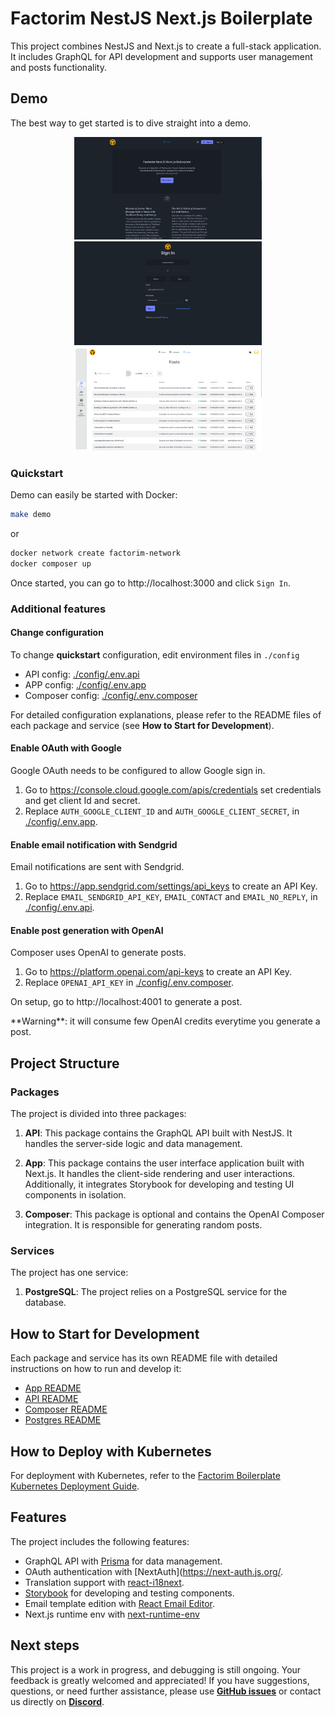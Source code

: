 # Factorim NestJS Next.js Boilerplate

This project combines NestJS and Next.js to create a full-stack application. It includes GraphQL for API development and supports user management and posts functionality.

## Demo

The best way to get started is to dive straight into a demo.

<p align="center">
  <img src="./docs/images/factorim-homepage.png" alt="Factorim Homepage" width="300"/>
  <img src="./docs/images/factorim-sign-in.png" alt="Factorim Sign In" width="300"/>
  <img src="./docs/images/factorim-admin.png" alt="Factorim Admin" width="300"/>
</p>

### Quickstart

Demo can easily be started with Docker:

```bash
make demo
```

or

```bash
docker network create factorim-network
docker composer up
```

Once started, you can go to http://localhost:3000 and click `Sign In`.

### Additional features

#### Change configuration

To change **quickstart** configuration, edit environment files in `./config`

- API config: [./config/.env.api](./config/.env.api)
- APP config: [./config/.env.app](./config/.env.app)
- Composer config: [./config/.env.composer](./config/.env.composer)

For detailed configuration explanations, please refer to the README files of each package and service (see **How to Start for Development**).

#### Enable OAuth with Google

Google OAuth needs to be configured to allow Google sign in.

1. Go to https://console.cloud.google.com/apis/credentials set credentials and get client Id and secret.
2. Replace `AUTH_GOOGLE_CLIENT_ID` and `AUTH_GOOGLE_CLIENT_SECRET`, in [./config/.env.app](./config/.env.app).

#### Enable email notification with Sendgrid

Email notifications are sent with Sendgrid.

1. Go to https://app.sendgrid.com/settings/api_keys to create an API Key.
2. Replace `EMAIL_SENDGRID_API_KEY`, `EMAIL_CONTACT` and `EMAIL_NO_REPLY`, in [./config/.env.api](./config/.env.api).

#### Enable post generation with OpenAI

Composer uses OpenAI to generate posts.

1. Go to https://platform.openai.com/api-keys to create an API Key.
2. Replace `OPENAI_API_KEY` in [./config/.env.composer](./config/.env.composer).

On setup, go to http://localhost:4001 to generate a post.

\*\*Warning\*\*: it will consume few OpenAI credits everytime you generate a post.

## Project Structure

### Packages

The project is divided into three packages:

1. **API**: This package contains the GraphQL API built with NestJS. It handles the server-side logic and data management.

2. **App**: This package contains the user interface application built with Next.js. It handles the client-side rendering and user interactions. Additionally, it integrates Storybook for developing and testing UI components in isolation.

3. **Composer**: This package is optional and contains the OpenAI Composer integration. It is responsible for generating random posts.

### Services

The project has one service:

1. **PostgreSQL**: The project relies on a PostgreSQL service for the database.

## How to Start for Development

Each package and service has its own README file with detailed instructions on how to run and develop it:

- [App README](./packages/app/README.md)
- [API README](./packages/api/README.md)
- [Composer README](./packages/composer/README.md)
- [Postgres README](./services/postgres/README.md)

## How to Deploy with Kubernetes

For deployment with Kubernetes, refer to the [Factorim Boilerplate Kubernetes Deployment Guide](./devops/kubernetes-deployment.md).

## Features

The project includes the following features:

- GraphQL API with [Prisma](https://www.prisma.io/) for data management.
- OAuth authentication with [NextAuth](https://next-auth.js.org/.
- Translation support with [react-i18next](https://github.com/i18next/react-i18next).
- [Storybook](https://storybook.js.org/) for developing and testing components.
- Email template edition with [React Email Editor](https://github.com/unlayer/react-email-editor).
- Next.js runtime env with [next-runtime-env](https://github.com/expatfile/next-runtime-env)

## Next steps

This project is a work in progress, and debugging is still ongoing. Your feedback is greatly welcomed and appreciated! If you have suggestions, questions, or need further assistance, please use **[GitHub issues](./issues)** or contact us directly on **[Discord](https://discord.gg/Tv3KVHfQMf)**.
